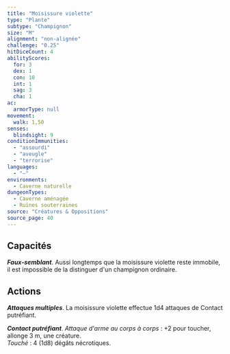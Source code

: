 ```yaml
---
title: "Moisissure violette"
type: "Plante"
subtype: "Champignon"
size: "M"
alignment: "non-alignée"
challenge: "0.25"
hitDiceCount: 4
abilityScores:
  for: 3
  dex: 1
  con: 10
  int: 1
  sag: 3
  cha: 1
ac:
  armorType: null
movement:
  walk: 1,50
senses:
  blindsight: 9
conditionImmunities:
  - "assourdi"
  - "aveugle"
  - "terrorise"
languages:
  - "—"
environments:
  - Caverne naturelle
dungeonTypes:
  - Caverne aménagée
  - Ruines souterraines
source: "Créatures & Oppositions"
source_page: 40
---
```

## Capacités
_**Faux-semblant**_. Aussi longtemps que la moisissure violette reste immobile, il est impossible de la distinguer d'un champignon ordinaire.

## Actions
_**Attaques multiples**_. La moisissure violette effectue 1d4 attaques de Contact putréfiant.

_**Contact putréfiant**_. _Attaque d'arme au corps à corps_ : +2 pour toucher, allonge 3 m, une créature.  
_Touché_ : 4 (1d8) dégâts nécrotiques.
